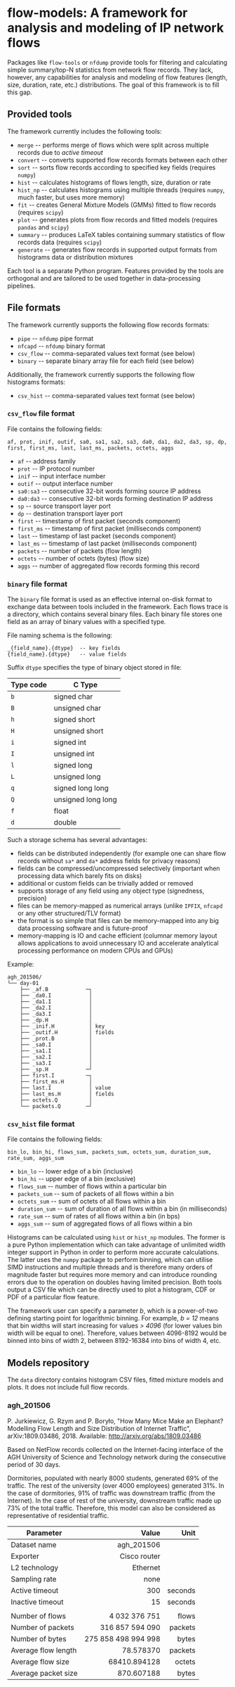 # flow-models: A framework for analysis and modeling of IP network flows

Packages like `flow-tools` or `nfdump` provide tools for filtering and calculating simple summary/top-N statistics
from network flow records. They lack, however, any capabilities for analysis and modeling of flow features (length,
size, duration, rate, etc.) distributions. The goal of this framework is to fill this gap.

## Provided tools

The framework currently includes the following tools:

- `merge` -- performs merge of flows which were split across multiple records due to *active timeout*
- `convert` -- converts supported flow records formats between each other
- `sort` -- sorts flow records according to specified key fields (requires `numpy`)
- `hist` -- calculates histograms of flows length, size, duration or rate
- `hist_np` -- calculates histograms using multiple threads (requires `numpy`, much faster, but uses more memory)
- `fit` -- creates General Mixture Models (GMMs) fitted to flow records (requires `scipy`)
- `plot` -- generates plots from flow records and fitted models (requires `pandas` and `scipy`)
- `summary` -- produces LaTeX tables containing summary statistics of flow records data (requires `scipy`)
- `generate` -- generates flow records in supported output formats from histograms data or distribution mixtures

Each tool is a separate Python program. Features provided by the tools are orthogonal and are tailored to be used together in data-processing pipelines.

## File formats

The framework currently supports the following flow records formats:

- `pipe` -- `nfdump` pipe format
- `nfcapd` -- `nfdump` binary format
- `csv_flow` -- comma-separated values text format (see below)
- `binary` -- separate binary array file for each field (see below)

Additionally, the framework currently supports the following flow histograms formats:

- `csv_hist` -- comma-separated values text format (see below)

### `csv_flow` file format

File contains the following fields:

    af, prot, inif, outif, sa0, sa1, sa2, sa3, da0, da1, da2, da3, sp, dp, first, first_ms, last, last_ms, packets, octets, aggs

- `af` -- address family
- `prot` -- IP protocol number
- `inif` -- input interface number
- `outif` -- output interface number
- `sa0:sa3` -- consecutive 32-bit words forming source IP address
- `da0:da3` -- consecutive 32-bit words forming destination IP address
- `sp` -- source transport layer port
- `dp` -- destination transport layer port
- `first` -- timestamp of first packet (seconds component)
- `first_ms` -- timestamp of first packet (milliseconds component)
- `last` -- timestamp of last packet (seconds component)
- `last_ms` -- timestamp of last packet (milliseconds component)
- `packets` -- number of packets (flow length)
- `octets` -- number of octets (bytes) (flow size)
- `aggs` -- number of aggregated flow records forming this record

### `binary` file format

The `binary` file format is used as an effective internal on-disk format to exchange data between tools included in the framework.
Each flows trace is a directory, which contains several binary files. Each binary file stores one
field as an array of binary values with a specified type.

File naming schema is the following:

    _{field_name}.{dtype}  -- key fields
    {field_name}.{dtype}   -- value fields

Suffix `dtype` specifies the type of binary object stored in file:

| Type code | C Type |
| - | - |
| `b`   | signed char |
| `B`   | unsigned char |
| `h`   | signed short |
| `H`   | unsigned short |
| `i`   | signed int |
| `I`   | unsigned int |
| `l`   | signed long |
| `L`   | unsigned long |
| `q`   | signed long long |
| `Q`   | unsigned long long |
| `f`   | float |
| `d`   | double |

Such a storage schema has several advantages:

- fields can be distributed independently (for example one can share flow records without `sa*` and `da*` address fields for privacy reasons)
- fields can be compressed/uncompressed selectively (important when processing data which barely fits on disks)
- additional or custom fields can be trivially added or removed
- supports storage of any field using any object type (signedness, precision)
- files can be memory-mapped as numerical arrays (unlike `IPFIX`, `nfcapd` or any other structured/TLV format)
- the format is so simple that files can be memory-mapped into any big data processing software and is future-proof
- memory-mapping is IO and cache efficient (columnar memory layout allows applications to avoid unnecessary IO and accelerate analytical processing performance on modern CPUs and GPUs)

Example:

    agh_201506/
    └── day-01
        ├── _af.B            ─┐
        ├── _da0.I            │
        ├── _da1.I            │
        ├── _da2.I            │
        ├── _da3.I            │
        ├── _dp.H             │
        ├── _inif.H           │ key
        ├── _outif.H          │ fields
        ├── _prot.B           │
        ├── _sa0.I            │
        ├── _sa1.I            │
        ├── _sa2.I            │
        ├── _sa3.I            │
        ├── _sp.H            ─┘
        ├── first.I          ─┐
        ├── first_ms.H        │
        ├── last.I            │ value
        ├── last_ms.H         │ fields
        ├── octets.Q          │
        └── packets.Q        ─┘

### `csv_hist` file format

File contains the following fields:

    bin_lo, bin_hi, flows_sum, packets_sum, octets_sum, duration_sum, rate_sum, aggs_sum

- `bin_lo` -- lower edge of a bin (inclusive)
- `bin_hi` -- upper edge of a bin (exclusive)
- `flows_sum` -- number of flows within a particular bin
- `packets_sum` -- sum of packets of all flows within a bin
- `octets_sum` -- sum of octets of all flows within a bin
- `duration_sum` -- sum of duration of all flows within a bin (in milliseconds)
- `rate_sum` -- sum of rates of all flows within a bin (in bps)
- `aggs_sum` -- sum of aggregated flows of all flows within a bin

Histograms can be calculated using `hist` or `hist_np` modules. The former is a pure Python implementation which can take advantage of unlimited width integer support in Python in order to perform more accurate calculations. The latter uses the `numpy` package to perform binning, which can utilise SIMD instructions and multiple threads and is therefore many orders of magnitude faster but requires more memory and can introduce rounding errors due to the operation on doubles having limited precision. Both tools output a CSV file which can be directly used to plot a histogram, CDF or PDF of a particular flow feature.

The framework user can specify a parameter *b*, which is a power-of-two defining starting point for logarithmic binning. For example, *b = 12* means that bin widths will start increasing for values *> 4096* (for lower values bin width will be equal to one). Therefore, values between 4096-8192 would be binned into bins of width 2, between 8192-16384 into bins of width 4, etc.


## Models repository

The `data` directory contains histogram CSV files, fitted mixture models and plots. It does not include full flow records.

### agh_201506

P. Jurkiewicz, G. Rzym and P. Boryło, "How Many Mice Make an Elephant? Modelling Flow Length and Size Distribution of Internet Traffic", arXiv:1809.03486, 2018. Available: http://arxiv.org/abs/1809.03486

Based on NetFlow records collected on the Internet-facing interface of the AGH University of Science and Technology network during the consecutive period of 30 days.

Dormitories, populated with nearly 8000 students, generated 69% of the traffic. The rest of the university (over 4000 employees) generated 31%. In the case of dormitories, 91% of traffic was downstream traffic (from the Internet).
In the case of rest of the university, downstream traffic made up 73% of the total traffic. Therefore, this model can also be considered as representative of residential traffic.

| Parameter | Value | Unit |
| - | -: | -: |
| Dataset name| agh_201506 | |
| Exporter | Cisco router | |
| L2 technology | Ethernet | |
| Sampling rate | none | |
| Active timeout | 300 | seconds |
| Inactive timeout | 15 | seconds|
| | | |
| Number of flows | 4 032 376 751 | flows |
| Number of packets | 316 857 594 090 | packets |
| Number of bytes | 275 858 498 994 998 | bytes |
| Average flow length | 78.578370 | packets |
| Average flow size | 68410.894128 | octets |
| Average packet size | 870.607188 | bytes |
